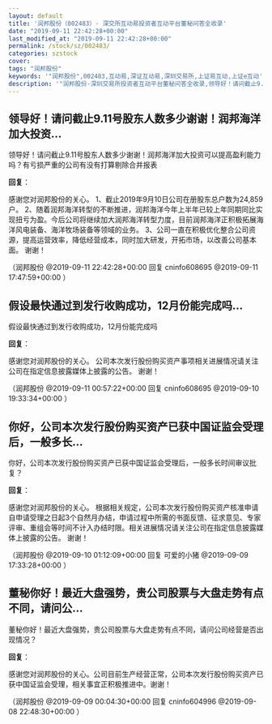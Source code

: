 ```yaml
---
layout: default
title: '润邦股份（002483）- 深交所互动易投资者互动平台董秘问答全收录'
date: "2019-09-11 22:42:28+00:00"
last_modified_at: "2019-09-11 22:42:28+00:00"
permalink: /stock/sz/002483/
categories: szstock
cover: 
tags: "润邦股份"
keywords: '"润邦股份",002483,互动易,深证互动易,深圳交易所,上证易互动,上证e互动'
description: '"润邦股份-深圳交易所投资者互动平台董秘问答全收录,领导好！请问截止9.11号股东人数多少谢谢！润邦海洋加大投资可以提高盈利能力吗？有亏损严重的公司有没有打算剔除合并报表"'
---
```


## 领导好！请问截止9.11号股东人数多少谢谢！润邦海洋加大投资...

领导好！请问截止9.11号股东人数多少谢谢！润邦海洋加大投资可以提高盈利能力吗？有亏损严重的公司有没有打算剔除合并报表

**回复**：

感谢您对润邦股份的关心。
1、截止2019年9月10日公司在册股东总户数为24,859户。
2、随着润邦海洋转型的不断推进，润邦海洋今年上半年已较上年同期同比实现扭亏为盈。今后公司将继续加大润邦海洋转型力度，目前润邦海洋正积极拓展海洋风电装备、海洋牧场装备等领域的业务。
3、公司一直在积极优化整合公司资源，提高运营效率，降低经营成本，同时加大研发，开拓市场，以改善公司基本面。
谢谢！ 

（润邦股份  @2019-09-11 22:42:28+00:00 回复 cninfo608695  @2019-09-11 17:47:59+00:00 ）

## 假设最快通过到发行收购成功，12月份能完成吗...

假设最快通过到发行收购成功，12月份能完成吗

**回复**：

感谢您对润邦股份的关心。
公司本次发行股份购买资产事项相关进展情况请关注公司在指定信息披露媒体上披露的公告。
谢谢！ 

（润邦股份  @2019-09-11 00:57:22+00:00 回复 cninfo608695  @2019-09-10 19:33:34+00:00 ）

## 你好，公司本次发行股份购买资产已获中国证监会受理后，一般多长...

你好，公司本次发行股份购买资产已获中国证监会受理后，一般多长时间审议批复？

**回复**：

感谢您对润邦股份的关心。
根据相关规定，公司本次发行股份购买资产核准申请自申请受理之日起3个自然月办结，申请过程中所需的书面反馈、征求意见、专家评审、重组会等时间不计入办结时限。相关进展情况请关注公司在指定信息披露媒体上披露的公告。
谢谢！ 

（润邦股份  @2019-09-10 01:12:09+00:00 回复 可爱的小猪  @2019-09-09 17:33:28+00:00 ）

## 董秘你好！最近大盘强势，贵公司股票与大盘走势有点不同，请问公...

董秘你好！最近大盘强势，贵公司股票与大盘走势有点不同，请问公司经营是否出现情况？

**回复**：

感谢您对润邦股份的关心。公司目前生产经营正常，公司本次发行股份购买资产已获中国证监会受理，相关事宜正积极推进中。谢谢！ 

（润邦股份  @2019-09-09 00:04:30+00:00 回复 cninfo604996  @2019-09-08 22:48:30+00:00 ）

